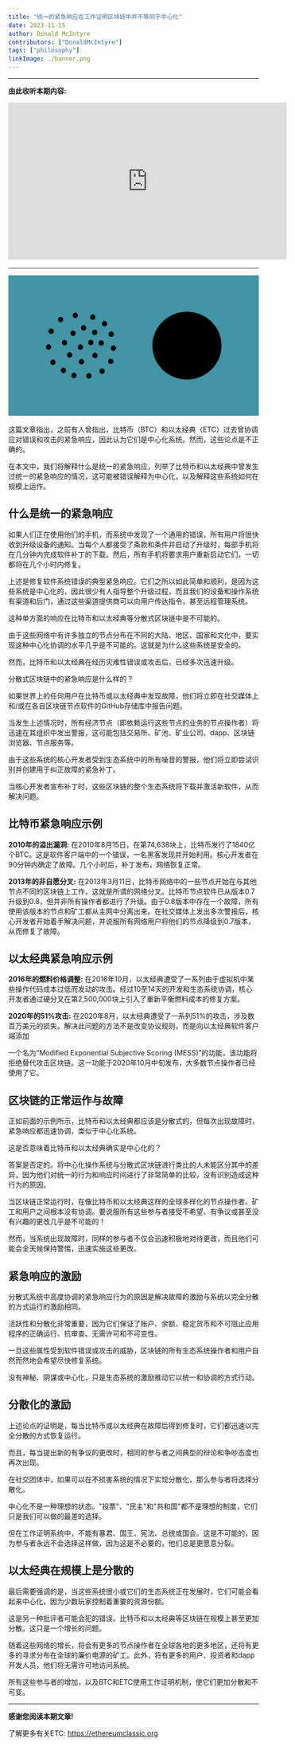 ```yaml
---
title: "统一的紧急响应在工作证明区块链中并不等同于中心化"
date: 2023-11-15
author: Donald McIntyre
contributors: ["DonaldMcIntyre"]
tags: ["philosophy"]
linkImage: ./banner.png
---
```


---
**由此收听本期内容:**

<iframe width="560" height="315" src="https://www.youtube.com/embed/TPeD0u98tZ4?si=6QllsDce51hqBaa5" title="YouTube video player" frameborder="0" allow="accelerometer; autoplay; clipboard-write; encrypted-media; gyroscope; picture-in-picture; web-share" allowfullscreen></iframe>

---

![](./banner.png)

这篇文章指出，之前有人曾指出，比特币（BTC）和以太经典（ETC）过去曾协调应对错误和攻击的紧急响应，因此认为它们是中心化系统。然而，这些论点是不正确的。

在本文中，我们将解释什么是统一的紧急响应，列举了比特币和以太经典中曾发生过统一的紧急响应的情况，这可能被错误解释为中心化，以及解释这些系统如何在规模上运作。

## 什么是统一的紧急响应

如果人们正在使用他们的手机，而系统中发现了一个通用的错误，所有用户将很快收到升级设备的通知。当每个人都接受了条款和条件并启动了升级时，每部手机将在几分钟内完成软件补丁的下载。然后，所有手机将要求用户重新启动它们，一切都将在几个小时内修复。

上述是修复软件系统错误的典型紧急响应。它们之所以如此简单和顺利，是因为这些系统是中心化的，因此很少有人指导整个升级过程，而且我们的设备和操作系统有渠道和后门，通过这些渠道提供商可以向用户传达指令，甚至远程管理系统。

这种单方面的响应在比特币和以太经典等分散式区块链中是不可能的。

由于这些网络中有许多独立的节点分布在不同的大陆、地区、国家和文化中，要实现这种中心化协调的水平几乎是不可能的。这就是为什么这些系统是安全的。

然而，比特币和以太经典在经历灾难性错误或攻击后，已经多次迅速升级。

分散式区块链中的紧急响应是什么样的？

如果世界上的任何用户在比特币或以太经典中发现故障，他们将立即在社交媒体上和/或在各自区块链节点软件的GitHub存储库中报告问题。

当发生上述情况时，所有经济节点（即依赖运行这些节点的业务的节点操作者）将迅速在其组织中发出警报，这可能包括交易所、矿池、矿业公司、dapp、区块链浏览器、节点服务等。

由于这些系统的核心开发者受到生态系统中的所有噪音的警报，他们将立即尝试识别并创建用于纠正故障的紧急补丁。

当核心开发者宣布补丁时，这些区块链的整个生态系统将下载并激活新软件，从而解决问题。

## 比特币紧急响应示例

**2010年的溢出漏洞:** 在2010年8月15日，在第74,638块上，比特币发行了1840亿个BTC。这是软件客户端中的一个错误，一名黑客发现并开始利用。核心开发者在90分钟内确定了故障。几个小时后，补丁发布，网络恢复正常。

**2013年的非自愿分叉:** 在2013年3月11日，比特币网络中的一些节点开始在与其他节点不同的区块链上工作，这就是所谓的网络分叉。比特币节点软件已从版本0.7升级到0.8，但并非所有操作者都进行了升级。由于0.8版本中存在一个故障，所有使用该版本的节点和矿工都从主网中分离出来。在社交媒体上发出多次警报后，核心开发者开始着手解决问题，并说服所有网络用户将他们的节点降级到0.7版本，从而修复了故障。

## 以太经典紧急响应示例

**2016年的燃料价格调整:** 在2016年10月，以太经典遭受了一系列由于虚拟机中某些操作代码成本过低而发动的攻击。经过10至14天的开发和生态系统协调，核心开发者通过硬分叉在第2,500,000块上引入了重新平衡燃料成本的修复方案。

**2020年的51%攻击:** 在2020年8月，以太经典遭受了一系列51%的攻击，涉及数百万美元的损失。解决此问题的方法不是改变协议规则，而是向以太经典软件客户端添加

一个名为“Modified Exponential Subjective Scoring (MESS)”的功能，该功能将拒绝替代攻击区块链。这一功能于2020年10月中旬发布，大多数节点操作者已经使用了它。

## 区块链的正常运作与故障

正如前面的示例所示，比特币和以太经典都应该是分散式的，但每次出现故障时，紧急响应都迅速协调，类似于中心化系统。

这是否意味着比特币和以太经典确实是中心化的？

答案是否定的。将中心化操作系统与分散式区块链进行类比的人未能区分其中的差异，因为他们对统一的行为和响应时间进行了非常简单的比较，没有识别造成这种行为的原因。

当区块链正常运行时，在像比特币和以太经典这样的全球多样化的节点操作者、矿工和用户之间根本没有协调。要说服所有这些参与者接受不希望、有争议或甚至没有兴趣的更改几乎是不可能的！

然而，当系统出现故障时，同样的参与者不仅会迅速积极地对待更改，而且他们可能会全天候保持警惕，迅速实施这些更改。

## 紧急响应的激励

分散式系统中高度协调的紧急响应行为的原因是解决故障的激励与系统以完全分散的方式运行的激励相同。

活跃性和分散化非常重要，因为它们保证了账户、余额、稳定货币和不可阻止应用程序的正确运行、抗审查、无需许可和不可变性。

一旦这些属性受到软件错误或攻击的威胁，区块链的所有生态系统操作者和用户自然而然地会希望尽快修复系统。

没有神秘、阴谋或中心化，只是生态系统的激励推动它以统一和协调的方式行动。

## 分散化的激励

上述论点的证明是，每当比特币或以太经典在故障后得到修复时，它们都迅速以完全分散的方式恢复运行。

而且，每当提出新的有争议的更改时，相同的参与者之间典型的辩论和争吵态度也再次出现。

在社交团体中，如果可以在不损害系统的情况下实现分散化，那么参与者将选择分散化。

中心化不是一种理想的状态。"投票"、"民主"和"共和国"都不是理想的制度，它们只是我们可以做的最差的选择。

但在工作证明系统中，不能有暴君、国王、宪法、总统或国会。这是不可能的，因为参与者永远不会选择这样做，因为这是不必要的，他们总是更愿意分裂。

## 以太经典在规模上是分散的

最后需要强调的是，当这些系统很小或它们的生态系统正在发展时，它们可能会看起来中心化，因为少数玩家控制着重要的资源份额。

这是另一种批评者可能会犯的错误。比特币和以太经典等区块链在规模上甚至更加分散。这只是一个增长的问题。

随着这些网络的增长，将会有更多的节点操作者在全球各地的更多地区，还将有更多的寻求分布在全球的廉价电源的矿工。此外，将有更多的用户、投资者和dapp开发人员，他们将无需许可地访问系统。

所有这些参与者的增加，以及BTC和ETC使用工作证明机制，使它们更加分散和不可变。

---

**感谢您阅读本期文章!**

了解更多有关ETC: https://ethereumclassic.org
